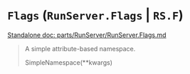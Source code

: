 # `Flags` (`RunServer.Flags` | `RS.F`)
[Standalone doc: parts/RunServer/RunServer.Flags.md](RunServer.Flags.md)  
> A simple attribute-based namespace.  
>   
> SimpleNamespace(**kwargs)